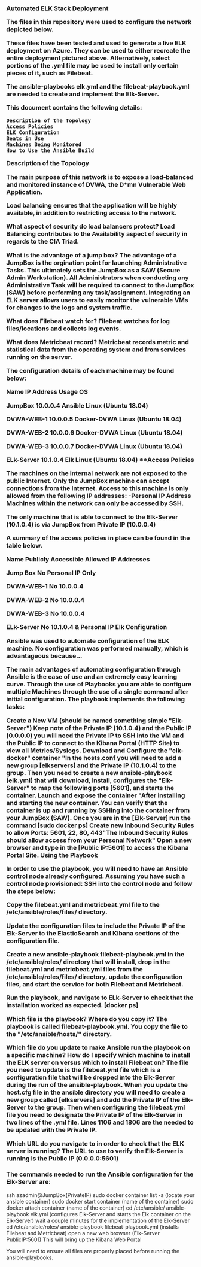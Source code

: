 
<h3>Automated ELK Stack Deployment

The files in this repository were used to configure the network depicted below.

These files have been tested and used to generate a live ELK deployment on Azure. They can be used to either recreate the entire deployment pictured above. Alternatively, select portions of the .yml file may be used to install only certain pieces of it, such as Filebeat.

The ansible-playbooks elk.yml and the filebeat-playbook.yml are needed to create and implement the Elk-Server.

This document contains the following details:

    Description of the Topology
    Access Policies
    ELK Configuration
    Beats in Use
    Machines Being Monitored
    How to Use the Ansible Build

Description of the Topology

The main purpose of this network is to expose a load-balanced and monitored instance of DVWA, the D*mn Vulnerable Web Application.

Load balancing ensures that the application will be highly available, in addition to restricting access to the network.

What aspect of security do load balancers protect? Load Balancing contributes to the Availability aspect of security in regards to the CIA Triad.

What is the advantage of a jump box? The advantage of a JumpBox is the orgination point for launching Administrative Tasks. This ultimately sets the JumpBox as a SAW (Secure Admin Workstation). All Administrators when conducting any Administrative Task will be required to connect to the JumpBox (SAW) before performing any task/assignment. Integrating an ELK server allows users to easily monitor the vulnerable VMs for changes to the logs and system traffic.

What does Filebeat watch for? Filebeat watches for log files/locations and collects log events.

What does Metricbeat record? Metricbeat records metric and statistical data from the operating system and from services running on the server.

The configuration details of each machine may be found below:

Name IP Address Usage OS

JumpBox 10.0.0.4 Ansible Linux (Ubuntu 18.04)

DVWA-WEB-1 10.0.0.5 Docker-DVWA Linux (Ubuntu 18.04)

DVWA-WEB-2 10.0.0.6 Docker-DVWA Linux (Ubuntu 18.04)

DVWA-WEB-3 10.0.0.7 Docker-DVWA Linux (Ubuntu 18.04)

ELk-Server 10.1.0.4 Elk Linux (Ubuntu 18.04)
**Access Policies

The machines on the internal network are not exposed to the public Internet. Only the JumpBox machine can accept connections from the Internet. Access to this machine is only allowed from the following IP addresses: -Personal IP Address Machines within the network can only be accessed by SSH.

The only machine that is able to connect to the Elk-Server (10.1.0.4) is via JumpBox from Private IP (10.0.0.4)

A summary of the access policies in place can be found in the table below.

Name Publicly Accessible Allowed IP Addresses

Jump Box No Personal IP Only

DVWA-WEB-1 No 10.0.0.4

DVWA-WEB-2 No 10.0.0.4

DVWA-WEB-3 No 10.0.0.4

ELk-Server No 10.1.0.4 & Personal IP
**Elk Configuration**

Ansible was used to automate configuration of the ELK machine. No configuration was performed manually, which is advantageous because...

The main advantages of automating configuration through Ansible is the ease of use and an extremely easy learning curve. Through the use of Playbooks you are able to configure multiple Machines through the use of a single command after initial configuration.
The playbook implements the following tasks:

Create a New VM (should be named something simple "Elk-Server") Keep note of the Private IP (10.1.0.4) and the Public IP (0.0.0.0) you will need the Private IP to SSH into the VM and the Public IP to connect to the Kibana Portal (HTTP Site) to view all Metrics/Syslogs. Download and Configure the "elk-docker" container "In the hosts.conf you will need to add a new group [elkservers] and the Private IP (10.1.0.4) to the group. Then you need to create a new ansible-playbook (elk.yml) that will download, install, configures the "Elk-Server" to map the following ports [5601], and starts the container. Launch and expose the container "After installing and starting the new container. You can verify that the container is up and running by SSHing into the container from your JumpBox (SAW). Once you are in the [Elk-Server] run the command [sudo docker ps] Create new Inbound Security Rules to allow Ports: 5601, 22, 80, 443"The Inbound Security Rules should allow access from your Personal Network" Open a new browser and type in the [Public IP:5601] to access the Kibana Portal Site.
**Using the Playbook**

In order to use the playbook, you will need to have an Ansible control node already configured. Assuming you have such a control node provisioned: SSH into the control node and follow the steps below:

Copy the filebeat.yml and metricbeat.yml file to the /etc/ansible/roles/files/ directory.

Update the configuration files to include the Private IP of the Elk-Server to the ElasticSearch and Kibana sections of the configuration file.

Create a new ansible-playbook filebeat-playbook.yml in the /etc/ansible/roles/ directory that will install, drop in the filebeat.yml and metricbeat.yml files from the /etc/ansible/roles/files/ directory, update the configuration files, and start the service for both Filebeat and Metricbeat.

Run the playbook, and navigate to ELk-Server to check that the installation worked as expected. [docker ps]

Which file is the playbook? Where do you copy it? The playbook is called filebeat-playbook.yml. You copy the file to the "/etc/ansible/hosts/" directory.

Which file do you update to make Ansible run the playbook on a specific machine? How do I specify which machine to install the ELK server on versus which to install Filebeat on? The file you need to update is the filebeat.yml file which is a configuration file that will be dropped into the Elk-Server during the run of the ansible-playbook. When you update the host.cfg file in the ansible directory you will need to create a new group called [elkservers] and add the Private IP of the Elk-Server to the group. Then when configuring the filebeat.yml file you need to designate the Private IP of the Elk-Server in two lines of the .yml file. Lines 1106 and 1806 are the needed to be updated with the Private IP.

Which URL do you navigate to in order to check that the ELK server is running? The URL to use to verify the Elk-Server is running is the Public IP (0.0.0.0:5601)

### The commands needed to run the Ansible configuration for the Elk-Server are:

ssh azadmin@JumpBox(PrivateIP) sudo docker container list -a (locate your ansible container) sudo docker start container (name of the container) sudo docker attach container (name of the container) cd /etc/ansible/ ansible-playbook elk.yml (configures Elk-Server and starts the Elk container on the Elk-Server) wait a couple minutes for the implementation of the Elk-Server cd /etc/ansible/roles/ ansible-playbook filebeat-playbook.yml (installs Filebeat and Metricbeat) open a new web browser (Elk-Server PublicIP:5601) This will bring up the Kibana Web Portal

You will need to ensure all files are properly placed before running the ansible-playbooks.
